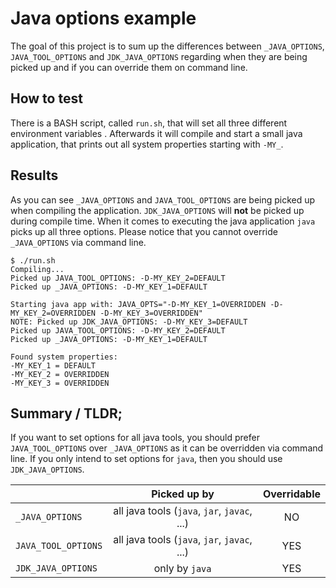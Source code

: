 # Java options example

The goal of this project is to sum up the differences between `_JAVA_OPTIONS`, `JAVA_TOOL_OPTIONS` and 
`JDK_JAVA_OPTIONS` regarding when they are being picked up and if you can override them on command line.


## How to test

There is a BASH script, called `run.sh`, that will set all three different environment variables . Afterwards it will
compile and start a small java application, that prints out all system properties starting with `-MY_`. 


## Results

As you can see `_JAVA_OPTIONS` and `JAVA_TOOL_OPTIONS` are being picked up when compiling the application.
`JDK_JAVA_OPTIONS` will **not** be picked up during compile time. When it comes to executing the java application `java`
picks up all three options. Please notice that you cannot override `_JAVA_OPTIONS` via command line.

```console
$ ./run.sh
Compiling... 
Picked up JAVA_TOOL_OPTIONS: -D-MY_KEY_2=DEFAULT
Picked up _JAVA_OPTIONS: -D-MY_KEY_1=DEFAULT

Starting java app with: JAVA_OPTS="-D-MY_KEY_1=OVERRIDDEN -D-MY_KEY_2=OVERRIDDEN -D-MY_KEY_3=OVERRIDDEN" 
NOTE: Picked up JDK_JAVA_OPTIONS: -D-MY_KEY_3=DEFAULT
Picked up JAVA_TOOL_OPTIONS: -D-MY_KEY_2=DEFAULT
Picked up _JAVA_OPTIONS: -D-MY_KEY_1=DEFAULT

Found system properties:
-MY_KEY_1 = DEFAULT
-MY_KEY_2 = OVERRIDDEN
-MY_KEY_3 = OVERRIDDEN
```


## Summary / TLDR;

If you want to set options for all java tools, you should prefer `JAVA_TOOL_OPTIONS` over `_JAVA_OPTIONS` as it can be
overridden via command line. If you only intend to set options for `java`, then you should use `JDK_JAVA_OPTIONS`.

|                     | Picked up by                                 | Overridable |
| :------------------ | :------------------------------------------: | :---------: |
| `_JAVA_OPTIONS`     | all java tools (`java`, `jar`, `javac`, ...) | NO          |
| `JAVA_TOOL_OPTIONS` | all java tools (`java`, `jar`, `javac`, ...) | YES         |
| `JDK_JAVA_OPTIONS`  | only by `java`                               | YES         |

